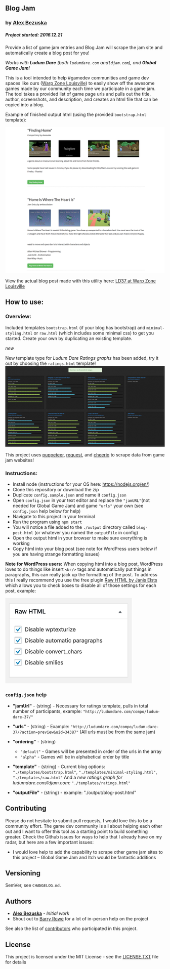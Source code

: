 ## Blog Jam

### by [Alex Bezuska](https://twitter.com/abezuska)

##### Project started: 2016.12.21

Provide a list of game jam entries and Blog Jam will scrape the jam site and automatically create a blog post for you!

*Works with **Ludum Dare** (both `ludumdare.com` and`ldjam.com`), and **Global Game Jam**!*



This is a tool intended to help #gamedev communities and game dev spaces like ours ([Warp Zone Louisville](http://warpzonelouisville.com)) to easily show off the awesome games made by our community each time we participate in a game jam. The tool takes a provided list of game page urls and pulls out the title, author, screenshots, and description, and creates an html file that can be copied into a blog.

Example of finished output html (using the provided `bootstrap.html` template):

![](/tutorial/images/example.png)

View the actual blog post made with this utility here: [LD37 at Warp Zone Louisville](http://louisvillemakesgames.org/2017/01/01/our-ludum-dare-37-games/)

## How to use:

### Overview:
 Included templates `bootstrap.html` (if your blog has bootstrap) and `minimal-styling.html` or `raw.html` (which includes some minimal css) to get you started. Create your own by duplicating an existing template.

*new*

New template type for *Ludum Dare Ratings graphs* has been added, try it out by choosing the `ratings.html` template!
![](/tutorial/images/ratings.png)

This project uses [puppeteer](https://www.npmjs.com/package/puppeteer), [request](https://www.npmjs.com/package/request), and [cheerio](https://www.npmjs.com/package/cheerio) to scrape data from game jam websites!

### Instructions:

* Install node (instructions for your OS here: https://nodejs.org/en/)
* Clone this repository or download the zip
* Duplicate `config.sample.json` and name it `config.json`
* Open `config.json` in your text editor and replace the `"jamURL"`(not needed for Global Game Jam) and game `"urls"` your own (see `config.json` help below for help)
* Navigate to this project in your terminal
* Run the program using `npm start`
* You will notice a file added to the `./output` directory called `blog-post.html` (or whatever you named the `outputFile` in config)
* Open the output html in your browser to make sure everything is working
* Copy html into your blog post (see note for WordPress users below if you are having strange formatting issues)

**Note for WordPress users:**
When copying html into a blog post, WordPress loves to do things like insert `<br/>` tags and automatically put things in paragraphs, this can really jack up the formatting of the post. To address this I really recommend you use the free plugin [Raw HTML by Janis Elsts](https://wordpress.org/plugins/raw-html/) which allows you to check boxes to disable all of those settings for each post, example:

![](/tutorial/images/wp-raw-html.png)


### `config.json` help

* **"jamUrl"** - (string) - Necessary for ratings template, pulls in total number of participants, example: `"http://ludumdare.com/compo/ludum-dare-37/"`

* **"urls"** - (string) - Example: `"http://ludumdare.com/compo/ludum-dare-37/?action=preview&uid=34387"` (All urls must be from the same jam)

* **"ordering"** - (string)
    * `"default"` - Games will be presented in order of the urls in the array
    * `"alpha"` - Games will be in alphabetical order by title

* **"template"** - (string) - Current blog options: `"./templates/bootstrap.html"`, `"./templates/minimal-styling.html"`, `"./templates/raw.html"`
  And a *new ratings graph for ludumdare.com/ldjam.com:* `"./templates/ratings.html"`

* **"outputFile"** - (string) - example: "./output/blog-post.html"



## Contributing

Please do not hesitate to submit pull requests, I would love this to be a community effort. The game dev community is all about helping each other out and I want to offer this tool as a starting point to build something greater.
Check the Github issues for ways to help that I already have on my radar, but here are a few important issues:
* I would love help to add the capability to scrape other game jam sites to this project – Global Game Jam and Itch would be fantastic additions

## Versioning

SemVer, see `CHANGELOG.md`.

## Authors

* **[Alex Bezuska](https://github.com/alexbezuska)** - *Initial work*
* Shout out to [Barry Rowe](https://github.com/Barryrowe) for a lot of in-person help on the project

See also the list of [contributors](https://github.com/AlexBezuska/Ludum-Dare-entries-2-Blog/contributors) who participated in this project.

## License

This project is licensed under the MIT License - see the [LICENSE.TXT](LICENSE.TXT) file for details
